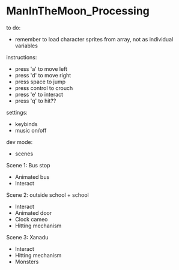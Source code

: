 # ManInTheMoon_Processing

to do:
  - remember to load character sprites from array, not as individual variables

instructions:
  - press 'a' to move left
  - press 'd' to move right
  - press space to jump
  - press control to crouch
  - press 'e' to interact
  - press 'q' to hit??

settings:
  - keybinds
  - music on/off

dev mode:
  - scenes

Scene 1: Bus stop
  - Animated bus 
  - Interact

Scene 2: outside school + school
  - Interact
  - Animated door
  - Clock cameo
  - Hitting mechanism

Scene 3: Xanadu
  - Interact
  - Hitting mechanism
  - Monsters
